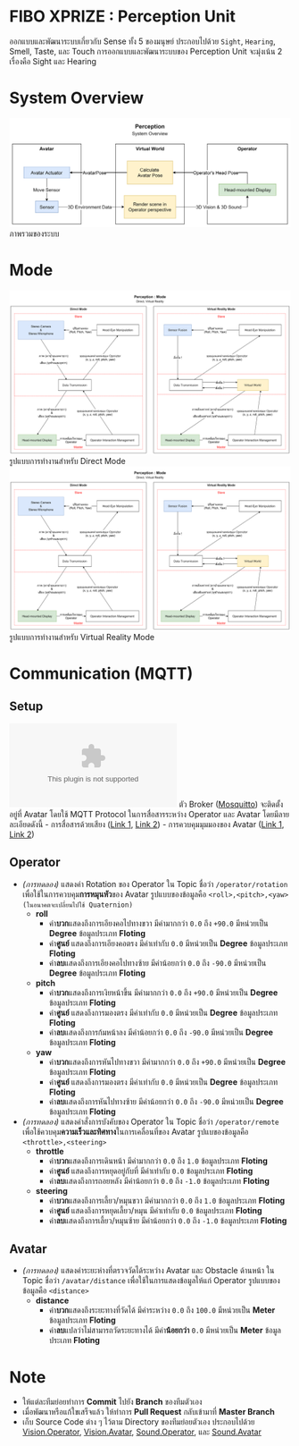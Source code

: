 # FIBO XPRIZE : Perception Unit
ออกแบบและพัฒนาระบบเกี่ยวกับ Sense ทั้ง 5 ของมนุษย์ ประกอบไปด้วย `Sight`, `Hearing`, Smell, Taste, และ Touch  การออกแบบและพัฒนาระบบของ Perception Unit จะมุ่งเน้น 2 เรื่องคือ Sight และ Hearing


# System Overview
![System Overview](src/img/Perception&#32;System&#32;Overview&#32;-&#32;2019-10-23&#32;C.png)
ภาพรวมของระบบ


# Mode
![Direct Mode](src/img/Perception&#32;Mode&#32;-&#32;2019-09-26&#32;B.png)
รูปแบบการทำงานสำหรับ Direct Mode
![Virtual Reality Mode](src/img/Perception&#32;Mode&#32;-&#32;2019-09-26&#32;B.png)
รูปแบบการทำงานสำหรับ Virtual Reality Mode


# Communication (MQTT)

## Setup
![Connectivity](www.google.com)
ตัว Broker ([Mosquitto](www.mosquitto.org)) จะติดตั้งอยู่ที่ Avatar โดยใช้ MQTT Protocol ในการสื่อสารระหว่าง Operator และ Avatar โดยมีลายละเอียดดังนี้
    - การสื่อสารด้วยเสียง ([Link 1](https://github.com/XPrize-Perception-Team/fibo.xprize.perception/tree/master/Sound.Operator), [Link 2](https://github.com/XPrize-Perception-Team/fibo.xprize.perception/tree/master/Sound.Avatar))
    - การควบคุมมุมมองของ Avatar ([Link 1](https://github.com/XPrize-Perception-Team/fibo.xprize.perception/tree/master/Vision.Operator), [Link 2](https://github.com/XPrize-Perception-Team/fibo.xprize.perception/tree/master/Vision.Avatar))

## Operator
- *(การทดลอง)* แสดงค่า Rotation ของ Operator ใน Topic ชื่อว่า `/operator/rotation` เพื่อใช้ในการควบคุม**การหมุนหัว**ของ Avatar  รูปแบบของข้อมูลคือ `<roll>,<pitch>,<yaw>` ``(ในอนาคตจะเปลี่ยนไปใช้ Quaternion)``
    - **roll**
      - ค่า**บวก**แสดงถึงการเอียงคอไปทางขวา มีค่ามากกว่า `0.0` ถึง `+90.0` มีหน่วยเป็น **Degree** ข้อมูลประเภท **Floting**
      - ค่า**ศูนย์** แสดงถึงการเอียงคอตรง มีค่าเท่ากับ `0.0`  มีหน่วยเป็น **Degree** ข้อมูลประเภท **Floting**
      - ค่า**ลบ**แสดงถึงการเอียงคอไปทางซ้าย มีค่าน้อยกว่า `0.0` ถึง `-90.0` มีหน่วยเป็น **Degree** ข้อมูลประเภท **Floting**
    - **pitch**
      - ค่า**บวก**แสดงถึงการเงิยหน้าขึ้น มีค่ามากกว่า `0.0` ถึง `+90.0` มีหน่วยเป็น **Degree** ข้อมูลประเภท **Floting**
      - ค่า**ศูนย์** แสดงถึงการมองตรง มีค่าเท่ากับ `0.0`  มีหน่วยเป็น **Degree** ข้อมูลประเภท **Floting**
      - ค่า**ลบ**แสดงถึงการก้มหน้าลง มีค่าน้อยกว่า `0.0` ถึง `-90.0` มีหน่วยเป็น **Degree** ข้อมูลประเภท **Floting**
    - **yaw**
      - ค่า**บวก**แสดงถึงการหันไปทางขวา มีค่ามากกว่า `0.0` ถึง `+90.0` มีหน่วยเป็น **Degree** ข้อมูลประเภท **Floting**
      - ค่า**ศูนย์** แสดงถึงการมองตรง มีค่าเท่ากับ `0.0`  มีหน่วยเป็น **Degree** ข้อมูลประเภท **Floting**
      - ค่า**ลบ**แสดงถึงการหันไปทางซ้าย มีค่าน้อยกว่า `0.0` ถึง `-90.0` มีหน่วยเป็น **Degree** ข้อมูลประเภท **Floting**
- *(การทดลอง)* แสดงคำสั่งการบังคับของ Operator ใน Topic ชื่อว่า `/operator/remote` เพื่อใช้ควบคุม**ความเร็วและทิศทาง**ในการเคลื่อนที่ของ Avatar  รูปแบของข้อมูลคือ `<throttle>,<steering>`
  - **throttle**
    - ค่า**บวก**แสดงถึงการเดินหน้า มีค่ามากกว่า `0.0` ถึง `1.0` ข้อมูลประเภท **Floting**
    - ค่า**ศูนย์** แสดงถึงการหยุดอยู่กับที่ มีค่าเท่ากับ `0.0` ข้อมูลประเภท **Floting**
    - ค่า**ลบ**แสดงถึงการถอยหลัง มีค่าน้อยกว่า `0.0` ถึง `-1.0` ข้อมูลประเภท **Floting**
  - **steering**
    - ค่า**บวก**แสดงถึงการเลี้ยว/หมุนขวา มีค่ามากกว่า `0.0` ถึง `1.0` ข้อมูลประเภท **Floting**
    - ค่า**ศูนย์** แสดงถึงการหยุดเลี้ยว/หมุน มีค่าเท่ากับ `0.0` ข้อมูลประเภท **Floting**
    - ค่า**ลบ**แสดงถึงการเลี้ยว/หมุนซ้าย มีค่าน้อยกว่า `0.0` ถึง `-1.0` ข้อมูลประเภท **Floting**

## Avatar
- *(การทดลอง)* แสดงค่าระยะห่างที่ตรวจวัดได้ระหว่าง Avatar และ Obstacle ด้านหน้า ใน Topic ชื่อว่า `/avatar/distance` เพื่อใช้ในการแสดงข้อมูลให้แก่ Operator  รูปแบบของข้อมูลคือ `<distance>`
  - **distance**
    - ค่า**บวก**แสดงถึงระยะทางที่วัดได้ มีค่าระหว่าง `0.0` ถึง `100.0` มีหน่วยเป็น **Meter** ข้อมูลประเภท **Floting**
    - ค่า**ลบ**แปลว่าไม่สามารถวัดระยะทางได้ มีค่า**น้อยกว่า** `0.0` มีหน่วยเป็น **Meter** ข้อมูลประเภท **Floting**

# Note
- ให้แต่ละทีมย่อยทำการ **Commit** ไปยัง **Branch** ของทีมตัวเอง
- เมื่อพัฒนาหรือแก้ใขเสร็จแล้ว ให้ทำการ **Pull Request** กลับเข้ามาที่ **Master Branch**
- เก็บ Source Code ต่าง ๆ ไว้ตาม Directory ของทีมย่อยตัวเอง ประกอบไปด้วย [Vision.Operator](Vision.Operator), [Vision.Avatar](Vision.Avatar), [Sound.Operator](Sound.Operator), และ [Sound.Avatar](Sound.Avatar)
